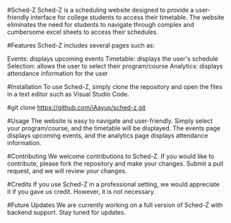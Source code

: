 #Sched-Z
Sched-Z is a scheduling website designed to provide a user-friendly interface for college students to access their timetable. The website eliminates the need for students to navigate through complex and cumbersome excel sheets to access their schedules.

#Features
Sched-Z includes several pages such as:

Events: displays upcoming events
Timetable: displays the user's schedule
Selection: allows the user to select their program/course
Analytics: displays attendance information for the user

#Installation
To use Sched-Z, simply clone the repository and open the files in a text editor such as Visual Studio Code.

#git clone https://github.com/iAayus/sched-z.git

#Usage
The website is easy to navigate and user-friendly. Simply select your program/course, and the timetable will be displayed. The events page displays upcoming events, and the analytics page displays attendance information.

#Contributing
We welcome contributions to Sched-Z. If you would like to contribute, please fork the repository and make your changes. Submit a pull request, and we will review your changes.

#Credits
If you use Sched-Z in a professional setting, we would appreciate it if you gave us credit. However, it is not necessary.

#Future Updates
We are currently working on a full version of Sched-Z with backend support. Stay tuned for updates.
